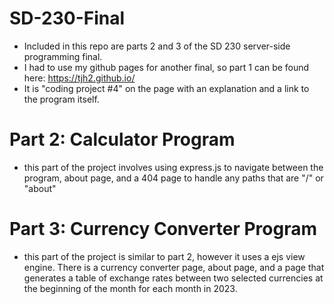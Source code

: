 # SD-230-Final

 - Included in this repo are parts 2 and 3 of the SD 230 server-side programming final.
 - I had to use my github pages for another final, so part 1 can be found here:
   https://tjh2.github.io/
 - It is "coding project #4" on the page with an explanation and a link to the program itself.

# Part 2: Calculator Program
- this part of the project involves using express.js to navigate between the program, about page, and a 404 page to handle any paths that are "/" or "about"


# Part 3: Currency Converter Program
- this part of the project is similar to part 2, however it uses a ejs view engine. There is a currency converter page, about page, and a page that generates a table of exchange rates between two selected currencies at the beginning of the month for each month in 2023.
